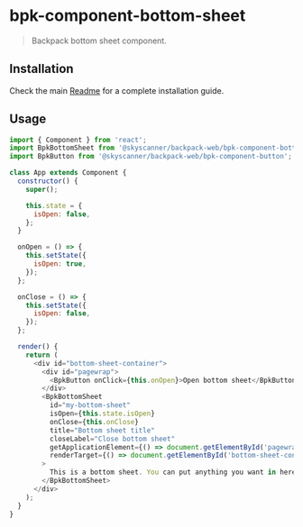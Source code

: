 # bpk-component-bottom-sheet

> Backpack bottom sheet component.

## Installation

Check the main [Readme](https://github.com/skyscanner/backpack#usage) for a complete installation guide.

## Usage

```js
import { Component } from 'react';
import BpkBottomSheet from '@skyscanner/backpack-web/bpk-component-bottom-sheet';
import BpkButton from '@skyscanner/backpack-web/bpk-component-button';

class App extends Component {
  constructor() {
    super();

    this.state = {
      isOpen: false,
    };
  }

  onOpen = () => {
    this.setState({
      isOpen: true,
    });
  };

  onClose = () => {
    this.setState({
      isOpen: false,
    });
  };

  render() {
    return (
      <div id="bottom-sheet-container">
        <div id="pagewrap">
          <BpkButton onClick={this.onOpen}>Open bottom sheet</BpkButton>
        </div>
        <BpkBottomSheet
          id="my-bottom-sheet"
          isOpen={this.state.isOpen}
          onClose={this.onClose}
          title="Bottom sheet title"
          closeLabel="Close bottom sheet"
          getApplicationElement={() => document.getElementById('pagewrap')}
          renderTarget={() => document.getElementById('bottom-sheet-container')}
        >
          This is a bottom sheet. You can put anything you want in here.
        </BpkBottomSheet>
      </div>
    );
  }
}
```


